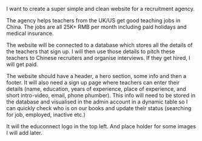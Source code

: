 I want to create a super simple and clean website for a recruitment agency.

The agency helps teachers from the UK/US get good teaching jobs in China. The jobs are all 25K+ RMB per month including paid holidays and medical insurance. 

The website will be connected to a database which stores all the details of the teachers that sign up. I will then use those details to pitch these teachers to Chinese recruiters and organise interviews. If they get hired, I will get paid. 

The website should have a header, a hero section, some info and then a footer. It will also need a sign up page where teachers can enter their details (name, education, years of experience, place of experience, and short intro-video, email, phone phumber). This info will need to be stored in the database and visualised in the admin account in a dynamic table so I can quickly check who is on our books and update their status (searching for job, employed, inactive etc.)

It will the educonnect logo in the top left. And place holder for some images I will add later. 

